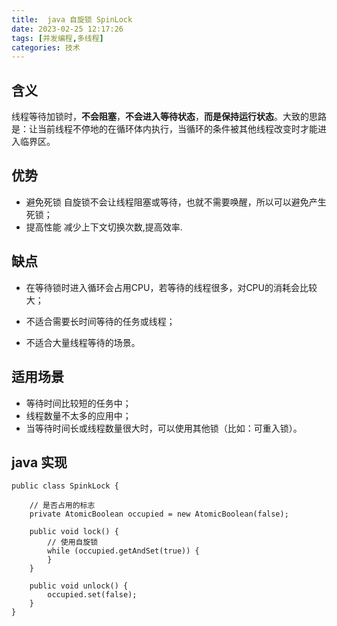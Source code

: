 ```yaml
---
title:  java 自旋锁 SpinLock
date: 2023-02-25 12:17:26
tags: [并发编程,多线程]
categories: 技术
---
```

## 含义
线程等待加锁时，**不会阻塞**，**不会进入等待状态**，**而是保持运行状态**。大致的思路是：让当前线程不停地的在循环体内执行，当循环的条件被其他线程改变时才能进入临界区。

## 优势
- 避免死锁
自旋锁不会让线程阻塞或等待，也就不需要唤醒，所以可以避免产生死锁；
- 提高性能
 减少上下文切换次数,提高效率.

 ## 缺点

- 在等待锁时进入循环会占用CPU，若等待的线程很多，对CPU的消耗会比较大；

- 不适合需要长时间等待的任务或线程；
- 不适合大量线程等待的场景。

## 适用场景
- 等待时间比较短的任务中；
- 线程数量不太多的应用中；
- 当等待时间长或线程数量很大时，可以使用其他锁（比如：可重入锁）。

## java 实现

```
public class SpinkLock {
    
    // 是否占用的标志
    private AtomicBoolean occupied = new AtomicBoolean(false);

    public void lock() {
        // 使用自旋锁
        while (occupied.getAndSet(true)) {
        }
    }

    public void unlock() {
        occupied.set(false);
    }
}
```